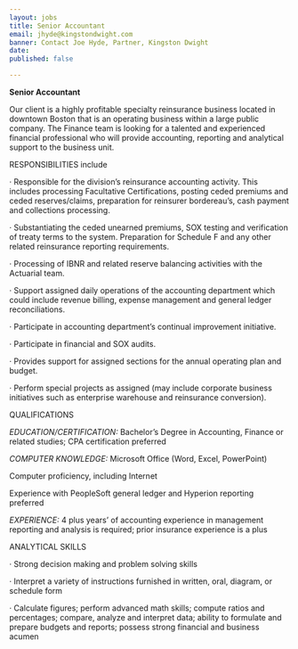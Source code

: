```yaml
---
layout: jobs
title: Senior Accountant
email: jhyde@kingstondwight.com
banner: Contact Joe Hyde, Partner, Kingston Dwight
date: 
published: false

---
```

**Senior Accountant**

Our client is a highly profitable specialty reinsurance business located in downtown Boston that is an operating business within a large public company. The Finance team is looking for a talented and experienced financial professional who will provide accounting, reporting and analytical support to the business unit.

RESPONSIBILITIES include

· Responsible for the division’s reinsurance accounting activity. This includes processing Facultative Certifications, posting ceded premiums and ceded reserves/claims, preparation for reinsurer bordereau’s, cash payment and collections processing.

· Substantiating the ceded unearned premiums, SOX testing and verification of treaty terms to the system. Preparation for Schedule F and any other related reinsurance reporting requirements.

· Processing of IBNR and related reserve balancing activities with the Actuarial team.

· Support assigned daily operations of the accounting department which could include revenue billing, expense management and general ledger reconciliations.

· Participate in accounting department’s continual improvement initiative.

· Participate in financial and SOX audits.

· Provides support for assigned sections for the annual operating plan and budget.

· Perform special projects as assigned (may include corporate business initiatives such as enterprise warehouse and reinsurance conversion).

QUALIFICATIONS

_EDUCATION/CERTIFICATION:_ Bachelor’s Degree in Accounting, Finance or related studies; CPA certification preferred

_COMPUTER KNOWLEDGE:_ Microsoft Office (Word, Excel, PowerPoint)

Computer proficiency, including Internet

Experience with PeopleSoft general ledger and Hyperion reporting preferred

_EXPERIENCE:_ 4 plus years’ of accounting experience in management reporting and analysis is required; prior insurance experience is a plus

ANALYTICAL SKILLS

· Strong decision making and problem solving skills

· Interpret a variety of instructions furnished in written, oral, diagram, or schedule form

· Calculate figures; perform advanced math skills; compute ratios and percentages; compare, analyze and interpret data; ability to formulate and prepare budgets and reports; possess strong financial and business acumen
